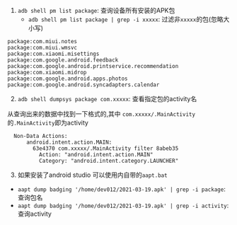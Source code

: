 1. `adb shell pm list package`: 查询设备所有安装的APK包
    - `adb shell pm list package | grep -i xxxxx`: 过滤非`xxxxx`的包(忽略大小写)

```
package:com.miui.notes
package:com.miui.wmsvc
package:com.xiaomi.misettings
package:com.google.android.feedback
package:com.google.android.printservice.recommendation
package:com.xiaomi.midrop
package:com.google.android.apps.photos
package:com.google.android.syncadapters.calendar
```

2. `adb shell dumpsys package com.xxxxx`: 查看指定包的activity名

从查询出来的数据中找到一下格式的,其中 `com.xxxxx/.MainActivity`的`.MainActivity`即为activity

```
  Non-Data Actions:
      android.intent.action.MAIN:
        63e4370 com.xxxxx/.MainActivity filter 8abeb35
          Action: "android.intent.action.MAIN"
          Category: "android.intent.category.LAUNCHER"
```


3. 如果安装了android studio 可以使用内自带的`aapt.bat`
- `aapt dump badging '/home/dev012/2021-03-19.apk' | grep -i package`: 查询包名
- `aapt dump badging '/home/dev012/2021-03-19.apk' | grep -i activity`: 查询activity

